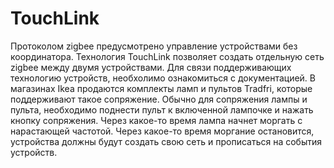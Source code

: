 # TouchLink
Протоколом zigbee предусмотрено управление устройствами без координатора. Технология TouchLink позволяет создать отдельную сеть zigbee между двумя устройствами. Для связи поддерживающих технологию устройств, необхолимо ознакомиться с документацией. В магазинах Ikea продаются комплекты ламп и пультов Tradfri, которые поддерживают такое сопряжение. Обычно для сопряжения лампы и пульта, необходимо поднести пульт к включенной лампочке и нажать кнопку сопряжения. Через какое-то время лампа начнет моргать с нарастающей частотой. Через какое-то время моргание остановится, устройства должны будут создать свою сеть и прописаться на события устройств.
